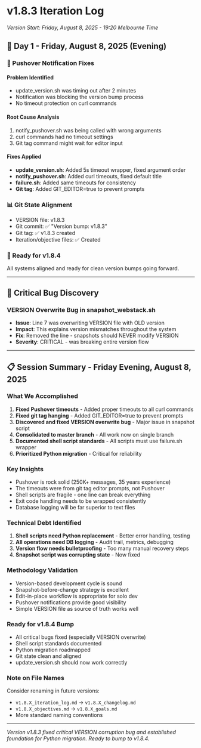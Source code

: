 # v1.8.3 Iteration Log
*Version Start: Friday, August 8, 2025 - 19:20 Melbourne Time*

## 📅 Day 1 - Friday, August 8, 2025 (Evening)

### 🔧 Pushover Notification Fixes

#### Problem Identified
- update_version.sh was timing out after 2 minutes
- Notification was blocking the version bump process
- No timeout protection on curl commands

#### Root Cause Analysis
1. notify_pushover.sh was being called with wrong arguments
2. curl commands had no timeout settings
3. Git tag command might wait for editor input

#### Fixes Applied
- **update_version.sh**: Added 5s timeout wrapper, fixed argument order
- **notify_pushover.sh**: Added curl timeouts, fixed default title
- **failure.sh**: Added same timeouts for consistency
- **Git tag**: Added GIT_EDITOR=true to prevent prompts

### 📊 Git State Alignment
- VERSION file: v1.8.3
- Git commit: ✅ "Version bump: v1.8.3"
- Git tag: ✅ v1.8.3 created
- Iteration/objective files: ✅ Created

### 🎯 Ready for v1.8.4
All systems aligned and ready for clean version bumps going forward.

---

## 🔴 Critical Bug Discovery

### VERSION Overwrite Bug in snapshot_webstack.sh
- **Issue**: Line 7 was overwriting VERSION file with OLD version
- **Impact**: This explains version mismatches throughout the system
- **Fix**: Removed the line - snapshots should NEVER modify VERSION
- **Severity**: CRITICAL - was breaking entire version flow

---

## 📋 Session Summary - Friday Evening, August 8, 2025

### What We Accomplished
1. **Fixed Pushover timeouts** - Added proper timeouts to all curl commands
2. **Fixed git tag hanging** - Added GIT_EDITOR=true to prevent prompts
3. **Discovered and fixed VERSION overwrite bug** - Major issue in snapshot script
4. **Consolidated to master branch** - All work now on single branch
5. **Documented shell script standards** - All scripts must use failure.sh wrapper
6. **Prioritized Python migration** - Critical for reliability

### Key Insights
- Pushover is rock solid (250K+ messages, 35 years experience)
- The timeouts were from git tag editor prompts, not Pushover
- Shell scripts are fragile - one line can break everything
- Exit code handling needs to be wrapped consistently
- Database logging will be far superior to text files

### Technical Debt Identified
1. **Shell scripts need Python replacement** - Better error handling, testing
2. **All operations need DB logging** - Audit trail, metrics, debugging
3. **Version flow needs bulletproofing** - Too many manual recovery steps
4. **Snapshot script was corrupting state** - Now fixed

### Methodology Validation
- Version-based development cycle is sound
- Snapshot-before-change strategy is excellent
- Edit-in-place workflow is appropriate for solo dev
- Pushover notifications provide good visibility
- Simple VERSION file as source of truth works well

### Ready for v1.8.4 Bump
- All critical bugs fixed (especially VERSION overwrite)
- Shell script standards documented
- Python migration roadmapped
- Git state clean and aligned
- update_version.sh should now work correctly

### Note on File Names
Consider renaming in future versions:
- `v1.8.X_iteration_log.md` → `v1.8.X_changelog.md`
- `v1.8.X_objectives.md` → `v1.8.X_goals.md`
- More standard naming conventions

---

*Version v1.8.3 fixed critical VERSION corruption bug and established foundation for Python migration. Ready to bump to v1.8.4.*